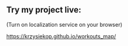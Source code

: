 ## Try my project live:
(Turn on localization service on your browser)

https://krzysiekop.github.io/workouts_map/